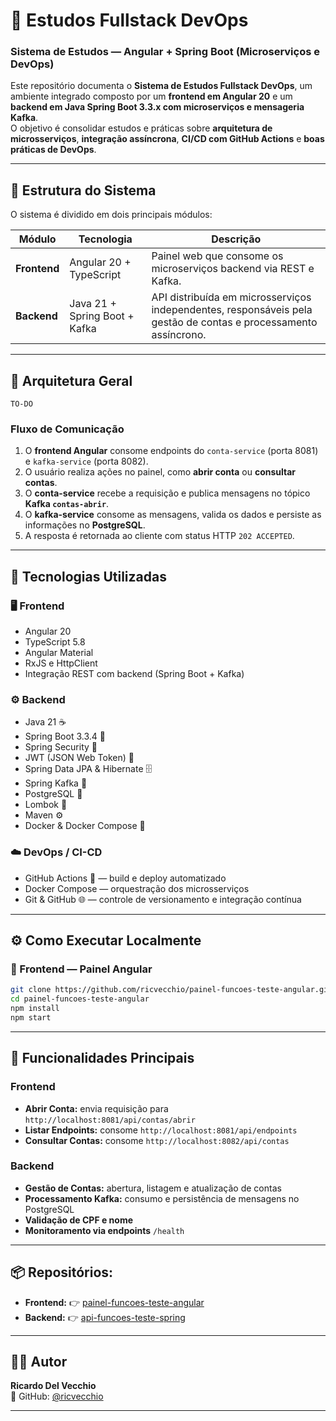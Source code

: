 # 🧠 Estudos Fullstack DevOps
### Sistema de Estudos — Angular + Spring Boot (Microserviços e DevOps)

Este repositório documenta o **Sistema de Estudos Fullstack DevOps**, um ambiente integrado composto por um **frontend em Angular 20** e um **backend em Java Spring Boot 3.3.x com microserviços e mensageria Kafka**.  
O objetivo é consolidar estudos e práticas sobre **arquitetura de microsserviços**, **integração assíncrona**, **CI/CD com GitHub Actions** e **boas práticas de DevOps**.

---

## 🧩 Estrutura do Sistema

O sistema é dividido em dois principais módulos:

| Módulo | Tecnologia | Descrição |
|--------|-------------|-----------|
| **Frontend** | Angular 20 + TypeScript | Painel web que consome os microserviços backend via REST e Kafka. |
| **Backend** | Java 21 + Spring Boot + Kafka | API distribuída em microsserviços independentes, responsáveis pela gestão de contas e processamento assíncrono. |

---

## 🧭 Arquitetura Geral

```text
TO-DO
```


### Fluxo de Comunicação
1. O **frontend Angular** consome endpoints do `conta-service` (porta 8081) e `kafka-service` (porta 8082).
2. O usuário realiza ações no painel, como **abrir conta** ou **consultar contas**.
3. O **conta-service** recebe a requisição e publica mensagens no tópico **Kafka `contas-abrir`**.
4. O **kafka-service** consome as mensagens, valida os dados e persiste as informações no **PostgreSQL**.
5. A resposta é retornada ao cliente com status HTTP `202 ACCEPTED`.

---

## 🚀 Tecnologias Utilizadas

### 🖥️ Frontend
- Angular 20
- TypeScript 5.8
- Angular Material
- RxJS e HttpClient
- Integração REST com backend (Spring Boot + Kafka)

### ⚙️ Backend
- Java 21 ☕
- Spring Boot 3.3.4 🍃
- Spring Security 🔐
- JWT (JSON Web Token) 🔑
- Spring Data JPA & Hibernate 🗄️
- Spring Kafka 🔄
- PostgreSQL 🐘
- Lombok 📝
- Maven ⚙️
- Docker & Docker Compose 🐳

### ☁️ DevOps / CI-CD
- GitHub Actions 🤖 — build e deploy automatizado
- Docker Compose — orquestração dos microsserviços
- Git & GitHub 🌐 — controle de versionamento e integração contínua

---

## ⚙️ Como Executar Localmente

### 🧩 Frontend — Painel Angular
```bash
git clone https://github.com/ricvecchio/painel-funcoes-teste-angular.git
cd painel-funcoes-teste-angular
npm install
npm start
```
---

## 🧩 Funcionalidades Principais

### Frontend
- **Abrir Conta:** envia requisição para `http://localhost:8081/api/contas/abrir`
- **Listar Endpoints:** consome `http://localhost:8081/api/endpoints`
- **Consultar Contas:** consome `http://localhost:8082/api/contas`

### Backend
- **Gestão de Contas:** abertura, listagem e atualização de contas
- **Processamento Kafka:** consumo e persistência de mensagens no PostgreSQL
- **Validação de CPF e nome**
- **Monitoramento via endpoints** `/health`

---

## 📦 Repositórios: 
- **Frontend:** 👉 [painel-funcoes-teste-angular](https://github.com/ricvecchio/painel-funcoes-teste-angular)
- **Backend:** 👉 [api-funcoes-teste-spring](https://github.com/ricvecchio/api-funcoes-teste-spring)

---

## 👨‍💻 Autor

**Ricardo Del Vecchio**  
📍 GitHub: [@ricvecchio](https://github.com/ricvecchio)

---
